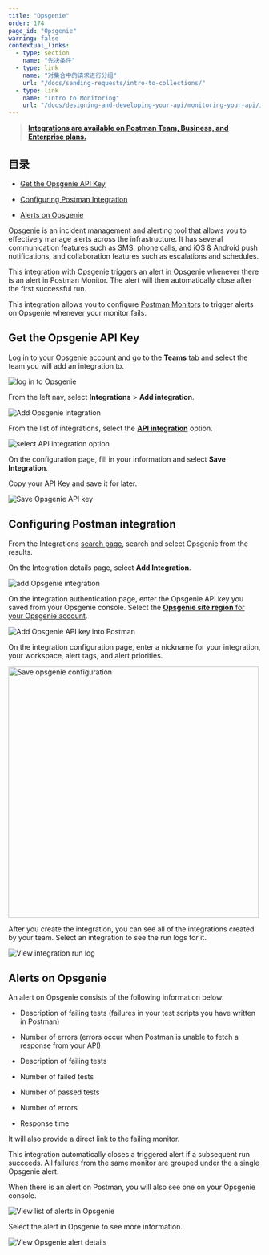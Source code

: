 ```yaml
---
title: "Opsgenie"
order: 174
page_id: "Opsgenie"
warning: false
contextual_links:
  - type: section
    name: "先决条件"
  - type: link
    name: "对集合中的请求进行分组"
    url: "/docs/sending-requests/intro-to-collections/"
  - type: link
    name: "Intro to Monitoring"
    url: "/docs/designing-and-developing-your-api/monitoring-your-api/intro-monitors/"
---
```


> **[Integrations are available on Postman Team, Business, and Enterprise plans.](https://www.postman.com/pricing/)**

## 目录

* [Get the Opsgenie API Key](#get-the-opsgenie-api-key)

* [Configuring Postman Integration](#configuring-postman-integration)

* [Alerts on Opsgenie](#alerts-on-opsgenie)

[Opsgenie](https://www.atlassian.com/software/opsgenie) is an incident management and alerting tool that allows you to effectively manage alerts across the infrastructure. It has several communication features such as SMS, phone calls, and iOS & Android push notifications, and collaboration features such as escalations and schedules.

This integration with Opsgenie triggers an alert in Opsgenie whenever there is an alert in Postman Monitor. The alert will then automatically close after the first successful run.

This integration allows you to configure [Postman Monitors](/docs/designing-and-developing-your-api/monitoring-your-api/intro-monitors/) to trigger alerts on Opsgenie whenever your monitor fails.

## Get the Opsgenie API Key

Log in to your Opsgenie account and go to the **Teams** tab and select the team you will add an integration to.

![log in to Opsgenie](https://assets.postman.com/postman-docs/opsgenie-teams-select-bb.jpg)

From the left nav, select **Integrations** > **Add integration**.

![Add Opsgenie integration](https://assets.postman.com/postman-docs/opsgenie-teams-add-integration-bb.jpg)

From the list of integrations, select the [**API integration**](https://docs.opsgenie.com/docs/api-integration) option.

![select API integration option](https://assets.postman.com/postman-docs/opsgenie-search-select-api.jpg)

On the configuration page, fill in your information and select **Save Integration**.

Copy your API Key and save it for later.

![Save Opsgenie API key](https://assets.postman.com/postman-docs/opsgenie-save-integration.jpg)

## Configuring Postman integration

From the Integrations [search page](https://postman.postman.co/integrations/browse?category=all), search and select Opsgenie from the results.

On the Integration details page, select **Add Integration**.

![add Opsgenie integration](https://assets.postman.com/postman-docs/opsgenie-add-integration-b.jpg)

On the integration authentication page, enter the Opsgenie API key you saved from your Opsgenie console. Select the [**Opsgenie site region** for your Opsgenie account](https://docs.opsgenie.com/docs/opsgenie-data-residency).

![Add Opsgenie API key into Postman](https://assets.postman.com/postman-docs/opsgenie-with-api-key.jpg)

On the integration configuration page, enter a nickname for your integration, your workspace, alert tags, and alert priorities.

<img src="https://assets.postman.com/postman-docs/opsgenie-save-configuration-b.jpg" alt="Save opsgenie configuration" width="500px"/>

After you create the integration, you can see all of the integrations created by your team. Select an integration to see the run logs for it.

![View integration run log](https://assets.postman.com/postman-docs/opsgenie-run-logs.jpg)

## Alerts on Opsgenie

An alert on Opsgenie consists of the following information below:

* Description of failing tests (failures in your test scripts you have written in Postman)
* Number of errors (errors occur when Postman is unable to fetch a response from your API)

* Description of failing tests
* Number of failed tests
* Number of passed tests
* Number of errors
* Response time

It will also provide a direct link to the failing monitor.

This integration automatically closes a triggered alert if a subsequent run succeeds. All failures from the same monitor are grouped under the a single Opsgenie alert.

When there is an alert on Postman, you will also see one on your Opsgenie console.

![View list of alerts in Opsgenie](https://assets.postman.com/postman-docs/opsgenie-alerts-list-bb.jpg)

Select the alert in Opsgenie to see more information.

![View Opsgenie alert details](https://assets.postman.com/postman-docs/opsgenie-alerts-details.jpg)
